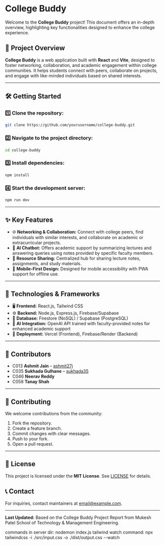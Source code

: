 # College Buddy

Welcome to the **College Buddy** project! This document offers an in-depth overview, highlighting key functionalities designed to enhance the college experience.

## 🚀 Project Overview
**College Buddy** is a web application built with **React** and **Vite**, designed to foster networking, collaboration, and academic engagement within college communities. It helps students connect with peers, collaborate on projects, and engage with like-minded individuals based on shared interests.

---

## 🛠️ Getting Started
### 1️⃣ Clone the repository:
```bash
git clone https://github.com/yourusername/college-buddy.git
```
### 2️⃣ Navigate to the project directory:
```bash
cd college-buddy
```
### 3️⃣ Install dependencies:
```bash
npm install
```
### 4️⃣ Start the development server:
```bash
npm run dev
```
---

## ✨ Key Features
- 🌐 **Networking & Collaboration:** Connect with college peers, find individuals with similar interests, and collaborate on academic or extracurricular projects.
- 🤖 **AI Chatbot:** Offers academic support by summarizing lectures and answering queries using notes provided by specific faculty members.
- 📂 **Resource Sharing:** Centralized hub for sharing lecture notes, assignments, and study materials.
- 📱 **Mobile-First Design:** Designed for mobile accessibility with PWA support for offline use.

---

## 🧰 Technologies & Frameworks
- 🖥️ **Frontend:** React.js, Tailwind CSS
- ⚙️ **Backend:** Node.js, Express.js, Firebase/Supabase
- 💾 **Database:** Firestore (NoSQL) / Supabase (PostgreSQL)
- 🤖 **AI Integration:** OpenAI API trained with faculty-provided notes for enhanced academic support
- 🚀 **Deployment:** Vercel (Frontend), Firebase/Render (Backend)

---

## 👥 Contributors
- C013 **Ashmit Jain** – [ashmit27j](https://github.com/ashmit27j)
- C035 **Sukhada Gulhane** – [sukhada35](https://github.com/sukhada35)
- C046 **Neerav Reddy**
- C058 **Tanay Shah**

---

## 🤝 Contributing
We welcome contributions from the community:
1. Fork the repository.
2. Create a feature branch.
3. Commit changes with clear messages.
4. Push to your fork.
5. Open a pull request.

---

## 📜 License
This project is licensed under the **MIT License**. See [LICENSE](LICENSE) for details.

## 📞 Contact
For inquiries, contact maintainers at [email@example.com](mailto:email@example.com).

---
**Last Updated:** Based on the College Buddy Project Report from Mukesh Patel School of Technology & Management Engineering.


commands
in server dir: 
nodemon index.js
tailwind watch command:
 npx tailwindcss -i ./src/input.css -o ./dist/output.css --watch